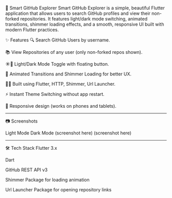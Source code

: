 📱 Smart GitHub Explorer
Smart GitHub Explorer is a simple, beautiful Flutter application that allows users to search GitHub profiles and view their non-forked repositories.
It features light/dark mode switching, animated transitions, shimmer loading effects, and a smooth, responsive UI built with modern Flutter practices.

✨ Features
🔍 Search GitHub Users by username.

📚 View Repositories of any user (only non-forked repos shown).

☀️🌙 Light/Dark Mode Toggle with floating button.

🎨 Animated Transitions and Shimmer Loading for better UX.

🧑‍💻 Built using Flutter, HTTP, Shimmer, Url Launcher.

⚡ Instant Theme Switching without app restart.

🚀 Responsive design (works on phones and tablets).

----------------------------------------------------

📷 Screenshots

Light Mode	Dark Mode
(screenshot here)	(screenshot here)

---------------------------------------------------

🛠 Tech Stack
Flutter 3.x

Dart

GitHub REST API v3

Shimmer Package for loading animation

Url Launcher Package for opening repository links
